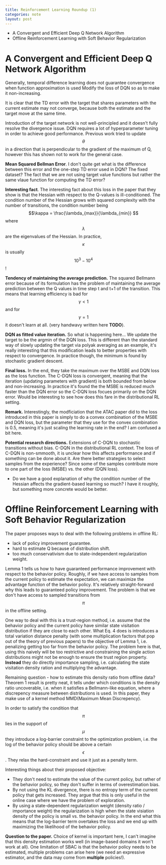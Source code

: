 ```yaml
---
title: Reinforcement Learning Roundup (1)
categories: note
layout: post
---
```


* A Convergent and Efficient Deep Q Network Algorithm
* Offline Reinforcement Learning with Soft Behavior Regularization


# A Convergent and Efficient Deep Q Network Algorithm

Generally, temporal difference learning does not guarantee convergence when function approximation is used
Modify the loss of DQN so as to make it non-increasing.

It is clear that the TD error with the target that shares parameters with the current estimate may not converge, because both the estimate and the target move at the same time.

Introduction of the target network is not well-principled and it doesn't fully resolve the divergence issue. DQN requires a lot of hyperparameter tuning in order to achieve good performance.
Previous work tried to update $$\theta$$ in a direction that is perpendicular to the gradient of the maximum of Q, however this has shown not to work for the general case.

**Mean Squared Bellman Error**. I don't quite get what is the difference between this error and the one-step TD error used in DQN? The fixed dataset? The fact that we are not using target value functions but rather the same vlaue function for computing the TD error?

**Interesting fact**. The interesting fact about this loss in the paper that they show is that the Hessian with respect to the Q-values is ill-conditioned. The condition number of the Hessian grows with squared complexity with the number of transitions, the condition number being $$\kappa = \frac{\lambda_{max}}{\lambda_{min}} $$ where $$\lambda$$ are the eigenvalues of the Hessian. In practice, $$\kappa$$ is usually $$10^3-10^4$$!

**Tendency of maintaining the average prediction.**  The squared Bellmann error because of its formulation has the problem of maintaining the average prediction between the Q values in time step t and t+1 of the transition. This means that learning efficiency is bad for $$\gamma < 1$$ and for $$\gamma = 1$$ it doesn't learn at all. (very handwavy written here **TODO**).

**DQN as fitted value iteration.** So what is happening here... We update the target to be the argmin of the DQN loss. This is different than the standard way of slowly updating the target via polyak averaging as an example, it's really interesting that this modification leads to better properties with respect to convergence. In practice though, the minimum is found by stochastic gradient descent.


**Final loss.** In the end, they take the maximum over the MSBE and DQN loss as the loss function. The C-DQN loss is convergent, meaning that the iteration (updating parameters with gradient) is both bounded from below and non-increasing. In practice it's found the the MSBE is reduced much faster than the DQN error so the C-DQN loss focues primarily on the DQN error. Would be interesting to see how does this fare in the distributional RL setting.

**Remark.** Interestingly, the modficiation that the ATAC paper did to the loss introduced in this paper is simply to do a convex combination of the MSBE and DQN loss, but the parameter that they use for the convex combination is 0.5, meaning it's just scaling the learning rate in the end? I am confused a bit here.


**Potential research directions.** Extensions of C-DQN to stochastic transitions without bias. C-DQN in the distributional RL context. The loss of C-DQN is non-smmooth, it is unclear how this affects performance and if something can be done about it. Are there better strategies to select samples from the experience? Since some of the samples contribute more to one part of the loss (MSBE) vs. the other (DQN loss).


* Do we have a good explanation of why the condition number of the Hessian affects the gradient-based learning so much? I have it roughly, but something more concrete would be better.


# Offline Reinforcement Learning with Soft Behavior Regularization

The paper proposes ways to deal with the following problems in offline RL:
* lack of policy improvement guarantee.
* hard to estimate Q because of distribution shift.
* too much conservativism due to state-independent regularization weight.

Lemma 1 tells us how to have guaranteed performance improvement with respect to the behavior policy. Roughly, if we have access to samples from the current policy to estimate the expectation, we can maximize the advantage function of the behavior policy. It's relatively straight-forward why this leads to guaranteed policy improvement. The problem is that we don't have access to sampled transitions from $$\pi$$ in the offline setting.

One way to deal with this is a trust-region method, i.e. assume that the behavior policy and the current policy have similar state visitation distribution if they are close to each other. What Eq. 4 does is introduces a total variation distance penalty (with some multiplication factors that pop out of the theory of previous papers) to the objective of Lemma 1, i.e. penalizing getting too far from the behavior policy. The problem here is that, using this naively will be too restrictive and constraining the single action distributions might not be enough to ensure the trust region property. **Instead** they do directly importance sampling, i.e. calculating the state visitation density ration and multiplying the advantage.

Remaining question - how to estimate this density ratio from offline data? Theorem 1 result is pretty neat, it tells  under which conditions is the density ratio uncoverable, i.e. when it satisfies a Bellmann-like equation, where a discrepency measure between distributions is used. In this paper, they make use of a kernel method MMD(Maximum Mean Discrepency).

In order to satisfy the condition that $$\pi$$ lies in the support of $$\mu$$ they introduce a log-barrier constraint to the optimization problem, i.e. the log of the behavior policy should be above a certain $$\epsilon$$. They relax the hard-constraint and use it just as a penalty term.

Interesting things about their proposed objective:
* They don't need to estimate the value of the current policy, but rather of the behavior policy, so they don't suffer in terms of overestimation bias.
* By not using the KL divergence, there is no entropy term of the current policy that gets increased. They argue that this is only useful in the online case where we have the problem of exploration.
* By using a state-dependent regularization weight (density ratio / importance weight) the regularization is high when the state visiation density of the policy is small vs. the behavior policy. In the end what this means that the log-barrier term overtakes the loss and we end up with maximizing the likelihood of the behavior policy.


**Question to the paper.** Choice of kernel is important here, I can't imagine that this density estimation works well (in image-based domains it won't work at all). One limitation of SBAC is that the behavior policy needs to be estimated, multiple problems can arise here (we need an expressive estimator, and the data may come from **multiple** policies!).


